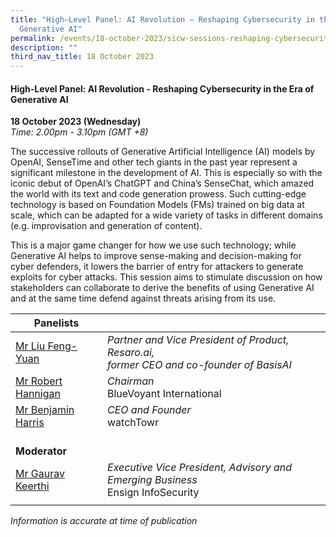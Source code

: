 ```yaml
---
title: "High–Level Panel: AI Revolution – Reshaping Cybersecurity in the Era of
  Generative AI"
permalink: /events/18-october-2023/sicw-sessions-reshaping-cybersecurity-in-the-era-of-generative-ai/
description: ""
third_nav_title: 18 October 2023
---
```

#### **High-Level Panel: AI Revolution - Reshaping Cybersecurity in the Era of Generative&nbsp;AI**

**18 October 2023 (Wednesday)**  
*Time: 2.00pm - 3.10pm (GMT +8)*

The successive rollouts of Generative Artificial Intelligence (AI) models by OpenAI, SenseTime and other tech giants in the past year represent a significant milestone in the development of AI. This is especially so with the iconic debut of OpenAI’s ChatGPT and China’s SenseChat, which amazed the world with its text and code generation prowess. Such cutting-edge technology is based on Foundation Models (FMs) trained on big data at scale, which can be adapted for a wide variety of tasks in different domains (e.g. improvisation and generation of content). 

This is a major game changer for how we use such technology; while Generative AI helps to improve sense-making and decision-making for cyber defenders, it lowers the barrier of entry for attackers to generate exploits for cyber attacks. This session aims to stimulate discussion on how stakeholders can collaborate to derive the benefits of using Generative AI and at the same time defend against threats arising from its use.

|**Panelists**          |                                                              |
| -------- | -------- |
| [Mr Liu Feng-Yuan](/speakers/speaker-liu-feng-yuan)  | *Partner and Vice President of Product, Resaro.ai,* <br>*former CEO and co-founder of BasisAI*     |
| [Mr Robert Hannigan](/speakers/speaker-robert-hannigan)  | *Chairman*<br>BlueVoyant International      |
| [Mr Benjamin Harris](/speakers/speaker-benjamin-harris)  | *CEO and Founder*<br>watchTowr           |
|<br> **Moderator**          |                                                           |
| [Mr Gaurav Keerthi](/speakers/moderator-gaurav-keerthi)  | *Executive Vice President, Advisory and Emerging Business*<br>Ensign InfoSecurity                |
| | |



*Information is accurate at time of publication*